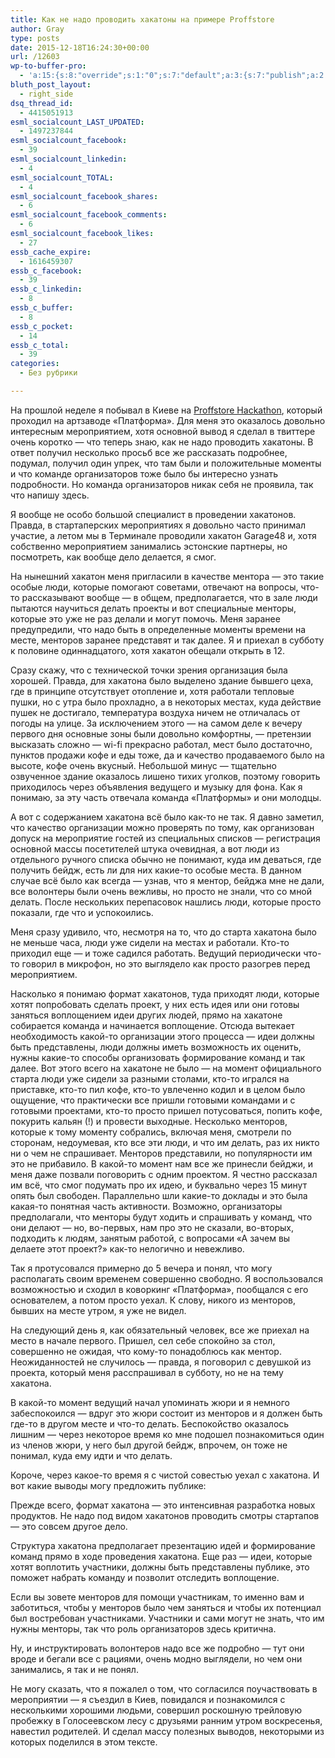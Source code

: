 ```yaml
---
title: Как не надо проводить хакатоны на примере Proffstore
author: Gray
type: posts
date: 2015-12-18T16:24:30+00:00
url: /12603
wp-to-buffer-pro:
  - 'a:15:{s:8:"override";s:1:"0";s:7:"default";a:3:{s:7:"publish";a:2:{s:7:"enabled";s:1:"1";s:6:"status";a:1:{i:0;a:7:{s:5:"image";s:1:"1";s:11:"sub_profile";i:0;s:7:"message";s:13:"{title} {url}";s:8:"schedule";s:12:"queue_bottom";s:4:"days";s:1:"0";s:5:"hours";s:1:"0";s:7:"minutes";s:1:"0";}}}s:6:"update";a:1:{s:6:"status";a:1:{i:0;a:7:{s:5:"image";s:1:"0";s:11:"sub_profile";i:0;s:7:"message";s:27:"Updated Post: {title} {url}";s:8:"schedule";s:12:"queue_bottom";s:4:"days";s:1:"0";s:5:"hours";s:1:"0";s:7:"minutes";s:1:"0";}}}s:10:"conditions";a:1:{s:8:"post_tag";s:0:"";}}s:24:"530daa0d7e66d33475000043";a:3:{s:7:"publish";a:1:{s:6:"status";a:1:{i:0;a:7:{s:5:"image";s:1:"0";s:11:"sub_profile";i:0;s:7:"message";s:0:"";s:8:"schedule";s:12:"queue_bottom";s:4:"days";s:1:"0";s:5:"hours";s:1:"0";s:7:"minutes";s:1:"0";}}}s:6:"update";a:1:{s:6:"status";a:1:{i:0;a:7:{s:5:"image";s:1:"0";s:11:"sub_profile";i:0;s:7:"message";s:0:"";s:8:"schedule";s:12:"queue_bottom";s:4:"days";s:1:"0";s:5:"hours";s:1:"0";s:7:"minutes";s:1:"0";}}}s:10:"conditions";a:1:{s:8:"post_tag";s:0:"";}}s:24:"5559ad520fc54cee1e8b4567";a:3:{s:7:"publish";a:1:{s:6:"status";a:1:{i:0;a:7:{s:5:"image";s:1:"0";s:11:"sub_profile";i:0;s:7:"message";s:0:"";s:8:"schedule";s:12:"queue_bottom";s:4:"days";s:1:"0";s:5:"hours";s:1:"0";s:7:"minutes";s:1:"0";}}}s:6:"update";a:1:{s:6:"status";a:1:{i:0;a:7:{s:5:"image";s:1:"0";s:11:"sub_profile";i:0;s:7:"message";s:0:"";s:8:"schedule";s:12:"queue_bottom";s:4:"days";s:1:"0";s:5:"hours";s:1:"0";s:7:"minutes";s:1:"0";}}}s:10:"conditions";a:1:{s:8:"post_tag";s:0:"";}}s:24:"5559ae040fc54c3a208b4567";a:3:{s:7:"publish";a:1:{s:6:"status";a:1:{i:0;a:7:{s:5:"image";s:1:"0";s:11:"sub_profile";i:0;s:7:"message";s:0:"";s:8:"schedule";s:12:"queue_bottom";s:4:"days";s:1:"0";s:5:"hours";s:1:"0";s:7:"minutes";s:1:"0";}}}s:6:"update";a:1:{s:6:"status";a:1:{i:0;a:7:{s:5:"image";s:1:"0";s:11:"sub_profile";i:0;s:7:"message";s:0:"";s:8:"schedule";s:12:"queue_bottom";s:4:"days";s:1:"0";s:5:"hours";s:1:"0";s:7:"minutes";s:1:"0";}}}s:10:"conditions";a:1:{s:8:"post_tag";s:0:"";}}s:24:"5559ae1e0fc54c29208b4569";a:3:{s:7:"publish";a:1:{s:6:"status";a:1:{i:0;a:7:{s:5:"image";s:1:"0";s:11:"sub_profile";i:0;s:7:"message";s:0:"";s:8:"schedule";s:12:"queue_bottom";s:4:"days";s:1:"0";s:5:"hours";s:1:"0";s:7:"minutes";s:1:"0";}}}s:6:"update";a:1:{s:6:"status";a:1:{i:0;a:7:{s:5:"image";s:1:"0";s:11:"sub_profile";i:0;s:7:"message";s:0:"";s:8:"schedule";s:12:"queue_bottom";s:4:"days";s:1:"0";s:5:"hours";s:1:"0";s:7:"minutes";s:1:"0";}}}s:10:"conditions";a:1:{s:8:"post_tag";s:0:"";}}s:24:"55b23a2b474329b366ad5931";a:3:{s:7:"publish";a:1:{s:6:"status";a:1:{i:0;a:7:{s:5:"image";s:1:"0";s:11:"sub_profile";i:0;s:7:"message";s:23:"New Post: {title} {url}";s:8:"schedule";s:12:"queue_bottom";s:4:"days";s:1:"0";s:5:"hours";s:1:"0";s:7:"minutes";s:1:"0";}}}s:6:"update";a:1:{s:6:"status";a:1:{i:0;a:7:{s:5:"image";s:1:"0";s:11:"sub_profile";i:0;s:7:"message";s:23:"New Post: {title} {url}";s:8:"schedule";s:12:"queue_bottom";s:4:"days";s:1:"0";s:5:"hours";s:1:"0";s:7:"minutes";s:1:"0";}}}s:10:"conditions";a:1:{s:8:"post_tag";s:0:"";}}s:24:"55b23a44474329f162ad5939";a:3:{s:7:"publish";a:1:{s:6:"status";a:1:{i:0;a:7:{s:5:"image";s:1:"0";s:11:"sub_profile";i:0;s:7:"message";s:23:"New Post: {title} {url}";s:8:"schedule";s:12:"queue_bottom";s:4:"days";s:1:"0";s:5:"hours";s:1:"0";s:7:"minutes";s:1:"0";}}}s:6:"update";a:1:{s:6:"status";a:1:{i:0;a:7:{s:5:"image";s:1:"0";s:11:"sub_profile";i:0;s:7:"message";s:23:"New Post: {title} {url}";s:8:"schedule";s:12:"queue_bottom";s:4:"days";s:1:"0";s:5:"hours";s:1:"0";s:7:"minutes";s:1:"0";}}}s:10:"conditions";a:1:{s:8:"post_tag";s:0:"";}}s:24:"4eb3e9e6512f7eb575000000";a:4:{s:7:"enabled";s:1:"1";s:7:"publish";a:1:{s:6:"status";a:1:{i:0;a:7:{s:5:"image";s:1:"0";s:11:"sub_profile";i:0;s:7:"message";s:0:"";s:8:"schedule";s:12:"queue_bottom";s:4:"days";s:1:"0";s:5:"hours";s:1:"0";s:7:"minutes";s:1:"0";}}}s:6:"update";a:1:{s:6:"status";a:1:{i:0;a:7:{s:5:"image";s:1:"0";s:11:"sub_profile";i:0;s:7:"message";s:0:"";s:8:"schedule";s:12:"queue_bottom";s:4:"days";s:1:"0";s:5:"hours";s:1:"0";s:7:"minutes";s:1:"0";}}}s:10:"conditions";a:1:{s:8:"post_tag";s:0:"";}}s:24:"505c4e6d1b81f6966a000022";a:3:{s:7:"publish";a:1:{s:6:"status";a:1:{i:0;a:7:{s:5:"image";s:1:"0";s:11:"sub_profile";i:0;s:7:"message";s:0:"";s:8:"schedule";s:12:"queue_bottom";s:4:"days";s:1:"0";s:5:"hours";s:1:"0";s:7:"minutes";s:1:"0";}}}s:6:"update";a:1:{s:6:"status";a:1:{i:0;a:7:{s:5:"image";s:1:"0";s:11:"sub_profile";i:0;s:7:"message";s:0:"";s:8:"schedule";s:12:"queue_bottom";s:4:"days";s:1:"0";s:5:"hours";s:1:"0";s:7:"minutes";s:1:"0";}}}s:10:"conditions";a:1:{s:8:"post_tag";s:0:"";}}s:24:"000000000000000000025630";a:4:{s:7:"enabled";s:1:"1";s:7:"publish";a:1:{s:6:"status";a:1:{i:0;a:7:{s:5:"image";s:1:"0";s:11:"sub_profile";i:0;s:7:"message";s:0:"";s:8:"schedule";s:12:"queue_bottom";s:4:"days";s:1:"0";s:5:"hours";s:1:"0";s:7:"minutes";s:1:"0";}}}s:6:"update";a:1:{s:6:"status";a:1:{i:0;a:7:{s:5:"image";s:1:"0";s:11:"sub_profile";i:0;s:7:"message";s:0:"";s:8:"schedule";s:12:"queue_bottom";s:4:"days";s:1:"0";s:5:"hours";s:1:"0";s:7:"minutes";s:1:"0";}}}s:10:"conditions";a:1:{s:8:"post_tag";s:0:"";}}s:24:"52299b3a6771caf57c000000";a:4:{s:7:"enabled";s:1:"1";s:7:"publish";a:1:{s:6:"status";a:1:{i:0;a:7:{s:5:"image";s:1:"0";s:11:"sub_profile";i:0;s:7:"message";s:0:"";s:8:"schedule";s:12:"queue_bottom";s:4:"days";s:1:"0";s:5:"hours";s:1:"0";s:7:"minutes";s:1:"0";}}}s:6:"update";a:1:{s:6:"status";a:1:{i:0;a:7:{s:5:"image";s:1:"0";s:11:"sub_profile";i:0;s:7:"message";s:0:"";s:8:"schedule";s:12:"queue_bottom";s:4:"days";s:1:"0";s:5:"hours";s:1:"0";s:7:"minutes";s:1:"0";}}}s:10:"conditions";a:1:{s:8:"post_tag";s:0:"";}}s:24:"5277fb456f9ada80020001f3";a:4:{s:7:"enabled";s:1:"1";s:7:"publish";a:1:{s:6:"status";a:1:{i:0;a:7:{s:5:"image";s:1:"0";s:11:"sub_profile";i:0;s:7:"message";s:0:"";s:8:"schedule";s:12:"queue_bottom";s:4:"days";s:1:"0";s:5:"hours";s:1:"0";s:7:"minutes";s:1:"0";}}}s:6:"update";a:1:{s:6:"status";a:1:{i:0;a:7:{s:5:"image";s:1:"0";s:11:"sub_profile";i:0;s:7:"message";s:0:"";s:8:"schedule";s:12:"queue_bottom";s:4:"days";s:1:"0";s:5:"hours";s:1:"0";s:7:"minutes";s:1:"0";}}}s:10:"conditions";a:1:{s:8:"post_tag";s:0:"";}}s:24:"52cfc979d35725695300000c";a:3:{s:7:"publish";a:1:{s:6:"status";a:1:{i:0;a:7:{s:5:"image";s:1:"0";s:11:"sub_profile";i:0;s:7:"message";s:0:"";s:8:"schedule";s:12:"queue_bottom";s:4:"days";s:1:"0";s:5:"hours";s:1:"0";s:7:"minutes";s:1:"0";}}}s:6:"update";a:1:{s:6:"status";a:1:{i:0;a:7:{s:5:"image";s:1:"0";s:11:"sub_profile";i:0;s:7:"message";s:0:"";s:8:"schedule";s:12:"queue_bottom";s:4:"days";s:1:"0";s:5:"hours";s:1:"0";s:7:"minutes";s:1:"0";}}}s:10:"conditions";a:1:{s:8:"post_tag";s:0:"";}}s:24:"52cfc9f1d357255053000025";a:3:{s:7:"publish";a:1:{s:6:"status";a:1:{i:0;a:7:{s:5:"image";s:1:"0";s:11:"sub_profile";i:0;s:7:"message";s:0:"";s:8:"schedule";s:12:"queue_bottom";s:4:"days";s:1:"0";s:5:"hours";s:1:"0";s:7:"minutes";s:1:"0";}}}s:6:"update";a:1:{s:6:"status";a:1:{i:0;a:7:{s:5:"image";s:1:"0";s:11:"sub_profile";i:0;s:7:"message";s:0:"";s:8:"schedule";s:12:"queue_bottom";s:4:"days";s:1:"0";s:5:"hours";s:1:"0";s:7:"minutes";s:1:"0";}}}s:10:"conditions";a:1:{s:8:"post_tag";s:0:"";}}}'
bluth_post_layout:
  - right_side
dsq_thread_id:
  - 4415051913
esml_socialcount_LAST_UPDATED:
  - 1497237844
esml_socialcount_facebook:
  - 39
esml_socialcount_linkedin:
  - 4
esml_socialcount_TOTAL:
  - 4
esml_socialcount_facebook_shares:
  - 6
esml_socialcount_facebook_comments:
  - 6
esml_socialcount_facebook_likes:
  - 27
essb_cache_expire:
  - 1616459307
essb_c_facebook:
  - 39
essb_c_linkedin:
  - 8
essb_c_buffer:
  - 8
essb_c_pocket:
  - 14
essb_c_total:
  - 39
categories:
  - Без рубрики

---
```








На прошлой неделе я побывал в Киеве на <a href="http://hackathon.proffstore.com/" target="_blank">Proffstore Hackathon</a>, который проходил на артзаводе &#171;Платформа&#187;. Для меня это оказалось довольно интересным мероприятием, хотя основной вывод я сделал в твиттере очень коротко — что теперь знаю, как не надо проводить хакатоны. В ответ получил несколько просьб все же рассказать подробнее, подумал, получил один упрек, что там были и положительные моменты и что команде организаторов тоже было бы интересно узнать подробности. Но команда организаторов никак себя не проявила, так что напишу здесь.

Я вообще не особо большой специалист в проведении хакатонов. Правда, в стартаперских мероприятиях я довольно часто принимал участие, а летом мы в Терминале проводили хакатон Garage48 и, хотя собственно мероприятием занимались эстонские партнеры, но посмотреть, как вообще дело делается, я смог.

На нынешний хакатон меня пригласили в качестве ментора — это такие особые люди, которые помогают советами, отвечают на вопросы, что-то рассказывают вообще — в общем, предполагается, что в зале люди пытаются научиться делать проекты и вот специальные менторы, которые это уже не раз делали и могут помочь. Меня заранее предупредили, что надо быть в определенные моменты времени на месте, менторов заранее представят и так далее. Я и приехал в субботу к половине одиннадцатого, хотя хакатон обещали открыть в 12.

Сразу скажу, что с технической точки зрения организация была хорошей. Правда, для хакатона было выделено здание бывшего цеха, где в принципе отсутствует отопление и, хотя работали тепловые пушки, но с утра было прохладно, а в некоторых местах, куда действие пушек не достигало, температура воздуха ничем не отличалась от погоды на улице. За исключением этого — на самом деле к вечеру первого дня основные зоны были довольно комфортны, — претензии высказать сложно — wi-fi прекрасно работал, мест было достаточно, пунктов продажи кофе и еды тоже, да и качество продаваемого было на высоте, кофе очень вкусный. Небольшой минус — тщательно озвученное здание оказалось лишено тихих уголков, поэтому говорить приходилось через объявления ведущего и музыку для фона. Как я понимаю, за эту часть отвечала команда &#171;Платформы&#187; и они молодцы.

А вот с содержанием хакатона всё было как-то не так. Я давно заметил, что качество организации можно проверять по тому, как организован допуск на мероприятие гостей из специальных списков — регистрация основной массы посетителей штука очевидная, а вот люди из отдельного ручного списка обычно не понимают, куда им деваться, где получить бейдж, есть ли для них какие-то особые места. В данном случае всё было как всегда — узнав, что я ментор, бейджа мне не дали, все волонтеры были очень вежливы, но просто не знали, что со мной делать. После нескольких перепасовок нашлись люди, которые просто показали, где что и успокоились.

Меня сразу удивило, что, несмотря на то, что до старта хакатона было не меньше часа, люди уже сидели на местах и работали. Кто-то приходил еще — и тоже садился работать. Ведущий периодически что-то говорил в микрофон, но это выглядело как просто разогрев перед мероприятием.

Насколько я понимаю формат хакатонов, туда приходят люди, которые хотят попробовать сделать проект, у них есть идея или они готовы заняться воплощением идеи других людей, прямо на хакатоне собирается команда и начинается воплощение. Отсюда вытекает необходимость какой-то организации этого процесса — идеи должны быть представлены, люди должны иметь возможность их оценить, нужны какие-то способы организовать формирование команд и так далее. Вот этого всего на хакатоне не было — на момент официального старта люди уже сидели за разными столами, кто-то игрался на приставке, кто-то пил кофе, кто-то увлеченно кодил и в целом было ощущение, что практически все пришли готовыми командами и с готовыми проектами, кто-то просто пришел потусоваться, попить кофе, покурить кальян (!) и провести выходные. Несколько менторов, которые к тому моменту собрались, включая меня, смотрели по сторонам, недоумевая, кто все эти люди, и что им делать, раз их никто ни о чем не спрашивает. Менторов представили, но популярности им это не прибавило. В какой-то момент нам все же принесли бейджи, и меня даже позвали поговорить с одним проектом. Я честно рассказал им всё, что смог подумать про их идею, и буквально через 15 минут опять был свободен. Параллельно шли какие-то доклады и это была какая-то понятная часть активности. Возможно, организаторы предполагали, что менторы будут ходить и спрашивать у команд, что они делают — но, во-первых, нам про это не сказали, во-вторых, подходить к людям, занятым работой, с вопросами &#171;А зачем вы делаете этот проект?&#187; как-то нелогично и невежливо.

Так я протусовался примерно до 5 вечера и понял, что могу располагать своим временем совершенно свободно. Я воспользовался возможностью и сходил в коворкинг &#171;Платформа&#187;, пообщался с его основателем, а потом просто уехал. К слову, никого из менторов, бывших на месте утром, я уже не видел.

На следующий день я, как обязательный человек, все же приехал на место в начале первого. Пришел, сел себе спокойно за стол, совершенно не ожидая, что кому-то понадоблюсь как ментор. Неожиданностей не случилось — правда, я поговорил с девушкой из проекта, который меня расспрашивал в субботу, но не на тему хакатона.

В какой-то момент ведущий начал упоминать жюри и я немного забеспокоился — вдруг это жюри состоит из менторов и я должен быть где-то в другом месте и что-то делать. Беспокойство оказалось лишним — через некоторое время ко мне подошел познакомиться один из членов жюри, у него был другой бейдж, впрочем, он тоже не понимал, куда ему идти и что делать.

Короче, через какое-то время я с чистой совестью уехал с хакатона. И вот какие выводы могу предложить публике:

Прежде всего, формат хакатона — это интенсивная разработка новых продуктов. Не надо под видом хакатонов проводить смотры стартапов — это совсем другое дело.

Структура хакатона предполагает презентацию идей и формирование команд прямо в ходе проведения хакатона. Еще раз — идеи, которые хотят воплотить участники, должны быть представлены публике, это поможет набрать команду и позволит отследить воплощение.

Если вы зовете менторов для помощи участникам, то именно вам и заботиться, чтобы у менторов было чем заняться и чтобы их потенциал был востребован участниками. Участники и сами могут не знать, что им нужны менторы, так что роль организаторов здесь критична.

Ну, и инструктировать волонтеров надо все же подробно — тут они вроде и бегали все с рациями, очень модно выглядели, но чем они занимались, я так и не понял.

Не могу сказать, что я пожалел о том, что согласился поучаствовать в мероприятии — я съездил в Киев, повидался и познакомился с несколькими хорошими людьми, совершил роскошную трейловую пробежку в Голосеевском лесу с друзьями ранним утром воскресенья, навестил родителей. И сделал массу полезных выводов, некоторыми из которых поделился в этом тексте.
